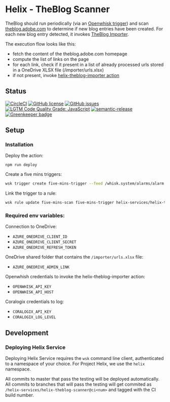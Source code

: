# Helix - TheBlog Scanner

TheBlog should run periodically (via an [Openwhisk trigger](https://github.com/apache/openwhisk/blob/master/docs/triggers_rules.md)) and scan [theblog.adobe.com](https://theblog.adobe.com) to determine if new blog entries have been created. For each new blog entry detected, it invokes [TheBlog Importer](https://github.com/adobe/helix-theblog-importer).

The execution flow looks like this:
- fetch the content of the theblog.adobe.com homepage
- compute the list of links on the page
- for each link, check if it present in a list of already processed urls stored in a OneDrive XLSX file (/importer/urls.xlsx)
- if not present, invoke [helix-theblog-importer action](https://github.com/adobe/helix-theblog-importer)

## Status
[![CircleCI](https://img.shields.io/circleci/project/github/adobe/helix-theblog-scanner.svg)](https://circleci.com/gh/adobe/helix-theblog-scanner)
[![GitHub license](https://img.shields.io/github/license/adobe/helix-theblog-scanner.svg)](https://github.com/adobe/helix-theblog-scanner/blob/master/LICENSE.txt)
[![GitHub issues](https://img.shields.io/github/issues/adobe/helix-theblog-scanner.svg)](https://github.com/adobe/helix-theblog-scanner/issues)
[![LGTM Code Quality Grade: JavaScript](https://img.shields.io/lgtm/grade/javascript/g/adobe/helix-theblog-scanner.svg?logo=lgtm&logoWidth=18)](https://lgtm.com/projects/g/adobe/helix-theblog-scanner)
[![semantic-release](https://img.shields.io/badge/%20%20%F0%9F%93%A6%F0%9F%9A%80-semantic--release-e10079.svg)](https://github.com/semantic-release/semantic-release) [![Greenkeeper badge](https://badges.greenkeeper.io/adobe/helix-theblog-scanner.svg)](https://greenkeeper.io/)

## Setup

### Installation

Deploy the action:

```
npm run deploy
```

Create a five mins triggers:

```bash
wsk trigger create five-mins-trigger --feed /whisk.system/alarms/alarm --param cron "*/5 * * * *"
```

Link the trigger to a rule: 

```bash
wsk rule update five-mins-scan five-mins-trigger helix-services/helix-theblog-scanner@latest
```

### Required env variables:

Connection to OneDrive:

- `AZURE_ONEDRIVE_CLIENT_ID`
- `AZURE_ONEDRIVE_CLIENT_SECRET`
- `AZURE_ONEDRIVE_REFRESH_TOKEN`

OneDrive shared folder that contains the `/importer/urls.xlsx` file:

- `AZURE_ONEDRIVE_ADMIN_LINK`

Openwhish credentials to invoke the helix-theblog-importer action:

- `OPENWHISK_API_KEY`
- `OPENWHISK_API_HOST`

Coralogix credentials to log: 

- `CORALOGIX_API_KEY`
- `CORALOGIX_LOG_LEVEL`

## Development

### Deploying Helix Service

Deploying Helix Service requires the `wsk` command line client, authenticated to a namespace of your choice. For Project Helix, we use the `helix` namespace.

All commits to master that pass the testing will be deployed automatically. All commits to branches that will pass the testing will get commited as `/helix-services/helix-theblog-scanner@ci<num>` and tagged with the CI build number.
